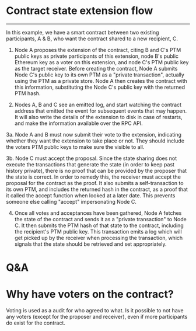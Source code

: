 # Contract state extension flow

---

In this example, we have a smart contract between two existing participants, A & B, who want the contract shared to a 
new recipient, C.

1. Node A proposes the extension of the contract, citing B and C's PTM public keys as private participants of this 
extension, node B's public Ethereum key as a voter on this extension, and node C's PTM public key as the target 
receiver.
Before creating the contract, Node A submits Node C's public key to its own PTM as a "private transaction", actually 
using the PTM as a private store.
Node A then creates the contract with this information, substituting the Node C's public key with the returned PTM hash.

2. Nodes A, B and C see an emitted log, and start watching the contract address that emitted the event for subsequent 
events that may happen. It will also write the details of the extension to disk in case of restarts, and make the 
information available over the RPC API.

3a. Node A and B must now submit their vote to the extension, indicating whether they want the extension to take place 
or not. They should include the voters PTM public keys to make sure the visible to all.

3b. Node C must accept the proposal. Since the state sharing does not execute the transactions that generate the state 
(in order to keep past history private), there is no proof that can be provided by the proposer that the state is 
correct. In order to remedy this, the receiver must accept the proposal for the contract as the proof. It also submits 
a self-transaction to its own PTM, and includes the returned hash in the contract, as a proof that it called the 
accept function when looked at a later date. This prevents someone else calling "accept" impersonating Node C.

4. Once all votes and acceptances have been gathered, Node A fetches the state of the contract and sends it as a 
"private transaction" to Node C. It then submits the PTM hash of that state to the contract, including the recipient's 
PTM public key. This transaction emits a log which will get picked up by the receiver when processing the transaction, 
which signals that the state should be retrieved and set appropriately.

# Q&A

# Why have voters on the contract?
Voting is used as a audit for who agreed to what. Is it possible to not have any voters (except for the proposer and 
receiver), even if more participants do exist for the contract.